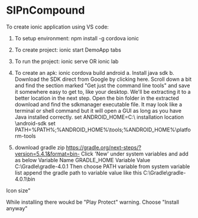 # SIPnCompound

To create ionic application using VS code:

1. To setup environment: npm install -g cordova ionic

2. To create project: ionic start DemoApp tabs

3. To run the project: ionic serve OR ionic lab 

4. To create an apk: ionic cordova build android
	a. Install java sdk
	b. Download the SDK direct from Google by clicking here. Scroll down a bit and find the section marked "Get just the command line tools" and save it somewhere easy to get to, like your desktop. We'll be extracting it to a better location in the next step. Open the bin folder in the extracted download and find the sdkmanager executable file. It may look like a terminal or shell command but it will open a GUI as long as you have Java installed correctly.
set ANDROID_HOME=C:\ installation location \android-sdk
set PATH=%PATH%;%ANDROID_HOME%\tools;%ANDROID_HOME%\platform-tools

5. download gradle zip https://gradle.org/next-steps/?version=5.4.1&format=bin-
Click 'New' under system variables and add as below
Variable Name GRADLE_HOME Variable Value C:\Gradle\gradle-4.0.1
Then choose PATH variable from system variable list
append the gradle path to variable value like this C:\Gradle\gradle-4.0.1\bin

Icon size"
<!--
            ldpi    : 36x36 px
            mdpi    : 48x48 px
            hdpi    : 72x72 px
            xhdpi   : 96x96 px
            xxhdpi  : 144x144 px
            xxxhdpi : 192x192 px
        -->

While installing there woukd be "Play Protect" warning.  Choose "Install anyway"

